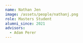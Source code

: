 ```yaml
---
name: Nathan Jen
image: /assets/people/nathanj.png
role: Masters Student
alumni_since: 2021
advisors:
  - Adam Perer
---
```

